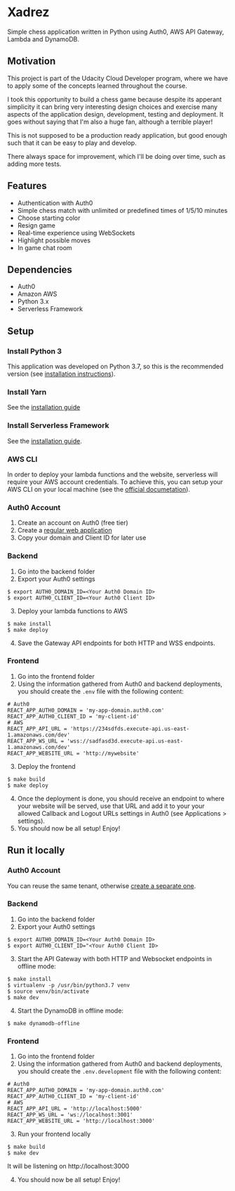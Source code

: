 # Xadrez

Simple chess application written in Python using Auth0, AWS API Gateway, Lambda and DynamoDB.

## Motivation

This project is part of the Udacity Cloud Developer program, where we have to apply some of the concepts learned throughout the course.

I took this opportunity to build a chess game because despite its apperant simplicity it can bring very interesting design choices and exercise many aspects of the application design, development, testing and deployment. It goes without saying that I'm also a huge fan, although a terrible player!

This is not supposed to be a production ready application, but good enough such that it can be easy to play and develop.

There always space for improvement, which I'll be doing over time, such as adding more tests.


## Features

* Authentication with Auth0
* Simple chess match with unlimited or predefined times of 1/5/10 minutes
* Choose starting color
* Resign game
* Real-time experience using WebSockets
* Highlight possible moves
* In game chat room

## Dependencies

* Auth0
* Amazon AWS
* Python 3.x
* Serverless Framework

## Setup

### Install Python 3

This application was developed on Python 3.7, so this is the recommended version (see [installation instructions](https://www.python.org/downloads/)).

### Install Yarn

See the [installation guide](https://yarnpkg.com/lang/en/docs/install/#debian-stable)

### Install Serverless Framework

See the [installation guide](https://serverless.com/framework/docs/providers/aws/guide/installation/).

### AWS CLI

In order to deploy your lambda functions and the website, serverless will require your AWS account credentials.
To achieve this, you can setup your AWS CLI on your local machine (see the [official documetation](https://docs.aws.amazon.com/polly/latest/dg/setup-aws-cli.html)).

### Auth0 Account

1. Create an account on Auth0 (free tier)
2. Create a [regular web application](https://auth0.com/docs/dashboard/guides/applications/register-app-regular-web)
3. Copy your domain and Client ID for later use

### Backend

1. Go into the backend folder
2. Export your Auth0 settings

```
$ export AUTH0_DOMAIN_ID=<Your Auth0 Domain ID>
$ export AUTH0_CLIENT_ID=<Your Auth0 Client ID>
```

3. Deploy your lambda functions to AWS

```
$ make install
$ make deploy
```

4. Save the Gateway API endpoints for both HTTP and WSS endpoints.

### Frontend

1. Go into the frontend folder
2. Using the information gathered from Auth0 and backend deployments, you should create the `.env` file with the following content:

```
# Auth0
REACT_APP_AUTH0_DOMAIN = 'my-app-domain.auth0.com'
REACT_APP_AUTH0_CLIENT_ID = 'my-client-id'
# AWS
REACT_APP_API_URL = 'https://234sdfds.execute-api.us-east-1.amazonaws.com/dev'
REACT_APP_WS_URL = 'wss://sadfasd3d.execute-api.us-east-1.amazonaws.com/dev'
REACT_APP_WEBSITE_URL = 'http://mywebsite'
```

3. Deploy the frontend

```
$ make build
$ make deploy
```

4. Once the deployment is done, you should receive an endpoint to where your website will be served, use that URL and add it to your your allowed Callback and Logout URLs settings in Auth0 (see Applications > settings).
5. You should now be all setup! Enjoy!

## Run it locally

### Auth0 Account

You can reuse the same tenant, otherwise [create a separate one](https://auth0.com/docs/dev-lifecycle/setting-up-env).

### Backend

1. Go into the backend folder
2. Export your Auth0 settings

```
$ export AUTH0_DOMAIN_ID=<Your Auth0 Domain ID>
$ export AUTH0_CLIENT_ID="<Your Auth0 Client ID>
```

3. Start the API Gateway with both HTTP and Websocket endpoints in offline mode:

```
$ make install
$ virtualenv -p /usr/bin/python3.7 venv
$ source venv/bin/activate
$ make dev
```

4. Start the DynamoDB in offline mode:

`$ make dynamodb-offline`

### Frontend

1. Go into the frontend folder
2. Using the information gathered from Auth0 and backend deployments, you should create the `.env.development` file with the following content:

```
# Auth0
REACT_APP_AUTH0_DOMAIN = 'my-app-domain.auth0.com'
REACT_APP_AUTH0_CLIENT_ID = 'my-client-id'
# AWS
REACT_APP_API_URL = 'http://localhost:5000'
REACT_APP_WS_URL = 'ws://localhost:3001'
REACT_APP_WEBSITE_URL = 'http://localhost:3000'
```

3. Run your frontend locally

```
$ make build
$ make dev
```

It will be listening on http://localhost:3000

4. You should now be all setup! Enjoy!
